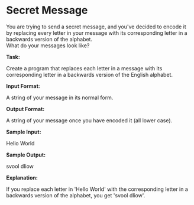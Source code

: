 
# Secret Message

You are trying to send a secret message, and you've decided to encode it by replacing every letter in your message with its corresponding letter in a backwards version of the alphabet.  
What do your messages look like? 

**Task:**

Create a program that replaces each letter in a message with its corresponding letter in a backwards version of the English alphabet. 

**Input Format:**

A string of your message in its normal form. 

**Output Format:**

A string of your message once you have encoded it (all lower case). 

**Sample Input:**

Hello World 

**Sample Output:**

svool dliow

**Explanation:**
  
If you replace each letter in 'Hello World' with the corresponding letter in a backwards version of the alphabet, you get 'svool dliow'.